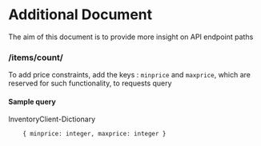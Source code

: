 # Additional Document
The aim of this document is to provide more insight on API endpoint paths

### /items/count/

To add price constraints, add the keys : `minprice` and `maxprice`, which are reserved for such functionality, to requests query

#### Sample query

InventoryClient-Dictionary
		
		{ minprice: integer, maxprice: integer }